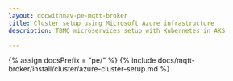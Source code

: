 ```yaml
---
layout: docwithnav-pe-mqtt-broker
title: Cluster setup using Microsoft Azure infrastructure
description: TBMQ microservices setup with Kubernetes in AKS

---
```


{% assign docsPrefix = "pe/" %}
{% include docs/mqtt-broker/install/cluster/azure-cluster-setup.md %}
